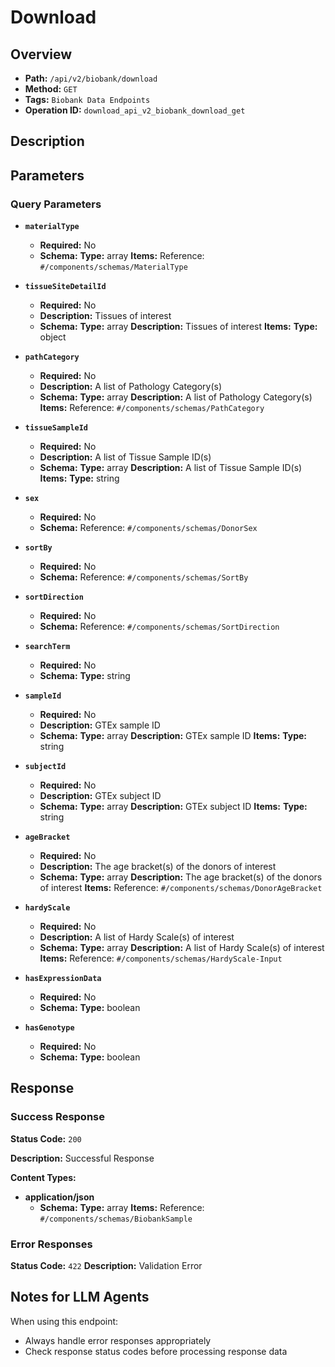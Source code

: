 # Download

## Overview
- **Path:** `/api/v2/biobank/download`
- **Method:** `GET`
- **Tags:** `Biobank Data Endpoints`
- **Operation ID:** `download_api_v2_biobank_download_get`

## Description


## Parameters

### Query Parameters

- **`materialType`**
  - **Required:** No
  - **Schema:** **Type:** array
**Items:** Reference: `#/components/schemas/MaterialType`

- **`tissueSiteDetailId`**
  - **Required:** No
  - **Description:** Tissues of interest
  - **Schema:** **Type:** array
**Description:** Tissues of interest
**Items:** **Type:** object

- **`pathCategory`**
  - **Required:** No
  - **Description:** A list of Pathology Category(s)
  - **Schema:** **Type:** array
**Description:** A list of Pathology Category(s)
**Items:** Reference: `#/components/schemas/PathCategory`

- **`tissueSampleId`**
  - **Required:** No
  - **Description:** A list of Tissue Sample ID(s)
  - **Schema:** **Type:** array
**Description:** A list of Tissue Sample ID(s)
**Items:** **Type:** string

- **`sex`**
  - **Required:** No
  - **Schema:** Reference: `#/components/schemas/DonorSex`

- **`sortBy`**
  - **Required:** No
  - **Schema:** Reference: `#/components/schemas/SortBy`

- **`sortDirection`**
  - **Required:** No
  - **Schema:** Reference: `#/components/schemas/SortDirection`

- **`searchTerm`**
  - **Required:** No
  - **Schema:** **Type:** string

- **`sampleId`**
  - **Required:** No
  - **Description:** GTEx sample ID
  - **Schema:** **Type:** array
**Description:** GTEx sample ID
**Items:** **Type:** string

- **`subjectId`**
  - **Required:** No
  - **Description:** GTEx subject ID
  - **Schema:** **Type:** array
**Description:** GTEx subject ID
**Items:** **Type:** string

- **`ageBracket`**
  - **Required:** No
  - **Description:** The age bracket(s) of the donors of interest
  - **Schema:** **Type:** array
**Description:** The age bracket(s) of the donors of interest
**Items:** Reference: `#/components/schemas/DonorAgeBracket`

- **`hardyScale`**
  - **Required:** No
  - **Description:** A list of Hardy Scale(s) of interest
  - **Schema:** **Type:** array
**Description:** A list of Hardy Scale(s) of interest
**Items:** Reference: `#/components/schemas/HardyScale-Input`

- **`hasExpressionData`**
  - **Required:** No
  - **Schema:** **Type:** boolean

- **`hasGenotype`**
  - **Required:** No
  - **Schema:** **Type:** boolean

## Response

### Success Response
**Status Code:** `200`

**Description:** Successful Response

**Content Types:**
- **application/json**
  - **Schema:** **Type:** array
**Items:** Reference: `#/components/schemas/BiobankSample`

### Error Responses

**Status Code:** `422`
**Description:** Validation Error

## Notes for LLM Agents

When using this endpoint:
- Always handle error responses appropriately
- Check response status codes before processing response data